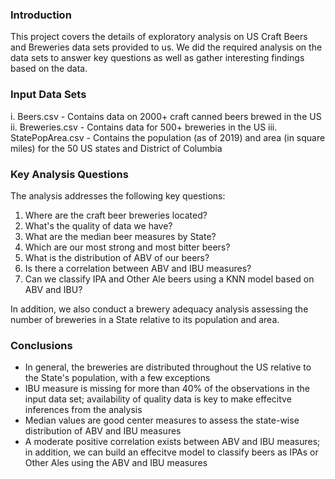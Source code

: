 ### Introduction

This project covers the details of exploratory analysis on US Craft Beers and Breweries data sets provided to us. We did the required analysis on the data sets to answer key questions as well as gather interesting findings based on the data.

### Input Data Sets

i. Beers.csv - Contains data on 2000+ craft canned beers brewed in the US
ii. Breweries.csv - Contains data for 500+ breweries in the US
iii. StatePopArea.csv - Contains the population (as of 2019) and area (in square miles) for the 50 US states and District of Columbia

### Key Analysis Questions

The analysis addresses the following key questions:

1. Where are the craft beer breweries located?
2. What's the quality of data we have?
3. What are the median beer measures by State?
4. Which are our most strong and most bitter beers?
5. What is the distribution of ABV of our beers?
6. Is there a correlation between ABV and IBU measures?
7. Can we classify IPA and Other Ale beers using a KNN model based on ABV and IBU?

In addition, we also conduct a brewery adequacy analysis assessing the number of breweries in a State relative to its population and area.

### Conclusions

- In general, the breweries are distributed throughout the US relative to the State's population, with a few exceptions
- IBU measure is missing for more than 40% of the observations in the input data set; availability of quality data is key to make effecitve inferences from the analysis
- Median values are good center measures to assess the state-wise distribution of ABV and IBU measures
- A moderate positive correlation exists between ABV and IBU measures; in addition, we can build an effecitve model to classify beers as IPAs or Other Ales using the ABV and IBU measures
